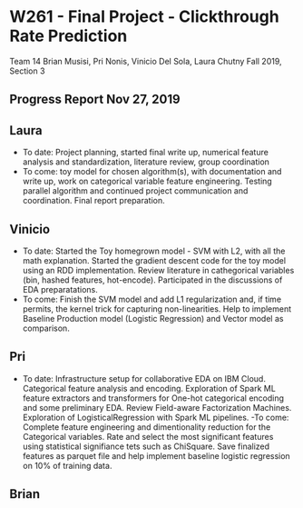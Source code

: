 # W261 - Final Project - Clickthrough Rate Prediction

Team 14
Brian Musisi, Pri Nonis, Vinicio Del Sola, Laura Chutny
Fall 2019, Section 3

## Progress Report Nov 27, 2019

## Laura
- To date: Project planning, started final write up, numerical feature analysis and standardization, literature review, group coordination
- To come: toy model for chosen algorithm(s), with documentation and write up, work on categorical variable feature engineering. Testing parallel algorithm and continued project communication and coordination. Final report preparation.

## Vinicio
- To date: Started the Toy homegrown model - SVM with L2, with all the math explanation. Started the gradient descent code for the toy model using an RDD implementation. Review literature in cathegorical variables (bin, hashed features, hot-encode). Participated in the discussions of EDA preparatations.
- To come: Finish the SVM model and add L1 regularization and, if time permits, the kernel trick for capturing non-linearities. Help to implement Baseline Production model (Logistic Regression) and Vector model as comparison.

## Pri
- To date: Infrastructure setup for collaborative EDA on IBM Cloud. Categorical feature analysis and encoding. Exploration of Spark ML feature extractors and transformers for One-hot categorical encoding and some preliminary EDA. Review Field-aware Factorization Machines. Exploration of LogisticalRegression with Spark ML pipelines.
-To come: Complete feature engineering and dimentionality reduction for the Categorical variables. Rate and select the most significant features using statistical signifiance tets such as ChiSquare. Save finalized features as parquet file and help implement baseline logistic regression on 10% of training data.

## Brian
